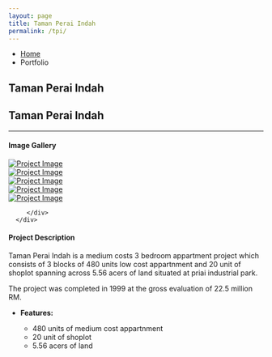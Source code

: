 ```yaml
---
layout: page
title: Taman Perai Indah
permalink: /tpi/
---
```


<section class="page-header">
   <div class="container">
      <div class="row">
         <div class="col-md-12">
            <ul class="breadcrumb">
               <li><a href="#">Home</a></li>
               <li class="active">Portfolio</li>
            </ul>
         </div>
      </div>
      <div class="row">
         <div class="col-md-12">
            <h1>Taman Perai Indah</h1>
         </div>
      </div>
   </div>
</section>
<div class="container">
<div class="row">
   <div class="col-md-12">
      <div class="portfolio-title">
         <div class="row">
            <div class="portfolio-nav-all col-md-1">
               <a href="{{site.baseUrl}}/portfolio.html" data-tooltip data-original-title="Back to Projects Page"><i class="fa fa-th"></i></a>
            </div>
            <div class="col-md-10 center">
               <h2 class="mb-none heading-primary"><strong>Taman Perai Indah</strong></h2>
            </div>
         </div>
      </div>
      <hr class="tall">
   </div>
</div>
<div class="row">
   <div class="col-md-4">
      <h4 class="center heading-primary">Image Gallery</h4>
      <div class="lightbox" data-plugin-options='{"delegate": "a", "type": "image", "gallery": {"enabled": true}, "mainClass": "mfp-with-zoom", "zoom": {"enabled": true, "duration": 300}}'>
         <div class="owl-carousel stage-margin" data-plugin-options='{"items": 1, "margin": 10, "loop": false, "nav": true, "dots": false, "stagePadding": 40}'>
            <div>
               <a class="img-thumbnail img-thumbnail-hover-icon mb-xs mr-xs" href="{{ site.baseurl }}/asset/images/tpi/Taman_Perai_Indah_2.jpg">
               <img class="img-responsive" src="{{ site.baseurl }}/asset/images/tpi/Taman_Perai_Indah_1.jpg" alt="Project Image">
               </a>
            </div>
            <div>
               <a class="img-thumbnail img-thumbnail-hover-icon mb-xs mr-xs" href="{{ site.baseurl }}/asset/images/tpi/Taman_Perai_Indah_3.jpg">
               <img class="img-responsive" src="{{ site.baseurl }}/asset/images/tpi/Taman_Perai_Indah_3.jpg" alt="Project Image">
               </a>
            </div>
            <div>
               <a class="img-thumbnail img-thumbnail-hover-icon mb-xs mr-xs" href="{{ site.baseurl }}/asset/images/tpi/Taman_Perai_Indah_3.jpg">
               <img class="img-responsive" src="{{ site.baseurl }}/asset/images/tpi/Taman_Perai_Indah_4.jpg" alt="Project Image">
               </a>
            </div>
            <div>
               <a class="img-thumbnail img-thumbnail-hover-icon mb-xs mr-xs" href="{{ site.baseurl }}/asset/images/tpi/Taman_Perai_Indah_4.jpg">
               <img class="img-responsive" src="{{ site.baseurl }}/asset/images/tpi/Taman_Perai_Indah_4.jpg" alt="Project Image">
               </a>
            </div>
            <div>
               <a class="img-thumbnail img-thumbnail-hover-icon mb-xs mr-xs" href="{{ site.baseurl }}/asset/images/tpi/Taman_Perai_Indah_5.jpg">
               <img class="img-responsive" src="{{ site.baseurl }}/asset/images/tpi/Taman_Perai_Indah_5.jpg" alt="Project Image">
               </a>
            </div>


         </div>
      </div>
   </div>
   <div class="col-md-8">
      <h4 class="heading-primary">Project <strong>Description</strong></h4>
      <p class="mt-xlg">Taman Perai Indah is a medium costs 3 bedroom appartment project which consists of 3 blocks of 480 units low cost appartnment and 20 unit of shoplot spanning across 5.56 acers of land situated at priai industrial park.</p>
      <p class="mt-xlg">The project was completed in 1999 at the gross evaluation of 22.5 million RM.</p>
      <ul class="portfolio-details">
         <li>
            <p><strong>Features:</strong></p>
            <ul class="list list-inline list-icons">
               <li><i class="fa fa-check-circle"></i> 480 units of medium cost appartnment </li>
               <li><i class="fa fa-check-circle"></i> 20 unit of shoplot</li>
               <li><i class="fa fa-check-circle"></i> 5.56 acers of land</li>
            </ul>
         </li>
      </ul>
   </div>
</div>
